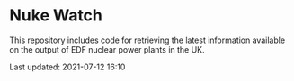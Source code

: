 # Nuke Watch

This repository includes code for retrieving the latest information available on the output of EDF nuclear power plants in the UK.

Last updated: 2021-07-12 16:10
